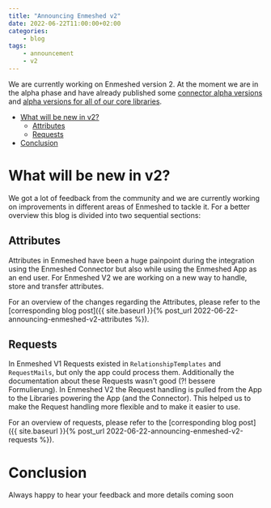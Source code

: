 ```yaml
---
title: "Announcing Enmeshed v2"
date: 2022-06-22T11:00:00+02:00
categories:
    - blog
tags:
    - announcement
    - v2
---
```


We are currently working on Enmeshed version 2. At the moment we are in the alpha phase and have already published some [connector alpha versions](https://github.com/nmshd/cns-connector/pkgs/container/connector/versions) and [alpha versions for all of our core libraries](https://www.npmjs.com/search?q=%40nmshd).

- [What will be new in v2?](#what-will-be-new-in-v2)
  - [Attributes](#attributes)
  - [Requests](#requests)
- [Conclusion](#conclusion)

# What will be new in v2?

We got a lot of feedback from the community and we are currently working on improvements in different areas of Enmeshed to tackle it. For a better overview this blog is divided into two sequential sections:

## Attributes

Attributes in Enmeshed have been a huge painpoint during the integration using the Enmeshed Connector but also while using the Enmeshed App as an end user. For Enmeshed V2 we are working on a new way to handle, store and transfer attributes.

For an overview of the changes regarding the Attributes, please refer to the [corresponding blog post]({{ site.baseurl }}{% post_url 2022-06-22-announcing-enmeshed-v2-attributes %}).

## Requests

In Enmeshed V1 Requests existed in `RelationshipTemplates` and `RequestMails`, but only the app could process them. Additionally the documentation about these Requests wasn't good (?! bessere Formulierung). In Enmeshed V2 the Request handling is pulled from the App to the Libraries powering the App (and the Connector). This helped us to make the Request handling more flexible and to make it easier to use.

For an overview of requests, please refer to the [corresponding blog post]({{ site.baseurl }}{% post_url 2022-06-22-announcing-enmeshed-v2-requests %}).

# Conclusion

Always happy to hear your feedback and more details coming soon
